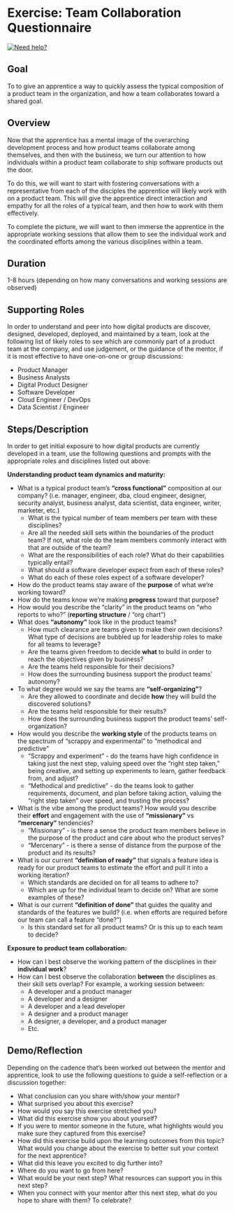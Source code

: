 # Exercise: Team Collaboration Questionnaire

<a href="https://discord.gg/bDVYvG3Czd">![Need help?](https://img.shields.io/badge/Need%20help%3F%20-blue.svg?style=flat-square&logo=discord&logoWidth=15&labelColor=000&color=4d51cc)</a>

## Goal
To to give an apprentice a way to quickly assess the typical composition of a product team in the organization, and how a team collaborates toward a shared goal.

## Overview
Now that the apprentice has a mental image of the overarching development process and how product teams collaborate among themselves, and then with the business, we turn our attention to how individuals within a product team collaborate to ship software products out the door.

To do this, we will want to start with fostering conversations with a representative from each of the disciples the apprentice will likely work with on a product team. This will give the apprentice direct interaction and empathy for all the roles of a typical team, and then how to work with them effectively.

To complete the picture, we will want to then immerse the apprentice in the appropriate working sessions that allow them to see the individual work and the coordinated efforts among the various disciplines within a team.

## Duration
1-8 hours (depending on how many conversations and working sessions are observed)

## Supporting Roles
In order to understand and peer into how digital products are discover, designed, developed, deployed, and maintained by a team, look at the following list of likely roles to see which are commonly part of a product team at the company, and use judgement, or the guidance of the mentor, if it is most effective to have one-on-one or group discussions:
- Product Manager
- Business Analysts 
- Digital Product Designer
- Software Developer
- Cloud Engineer / DevOps
- Data Scientist / Engineer

## Steps/Description
In order to get initial exposure to how digital products are currently developed in a team, use the following questions and prompts with the appropriate roles and disciplines listed out above:

**Understanding product team dynamics and maturity:**
- What is a typical product team’s **“cross functional”** composition at our company? (i.e. manager, engineer, dba, cloud engineer, designer, security analyst, business analyst, data scientist, data engineer, writer, marketer, etc.)
  - What is the typical number of team members per team with these disciplines?
  - Are all the needed skill sets within the boundaries of the product team? If not, what role do the team members commonly interact with that are outside of the team?
  - What are the responsibilities of each role? What do their capabilities typically entail? 
  - What should a software developer expect from each of these roles?
  - What do each of these roles expect of a software developer?
- How do the product teams stay aware of the **purpose** of what we’re working toward?
- How do the teams know we’re making **progress** toward that purpose?
- How would you describe the “clarity” in the product teams on “who reports to who?” (**reporting structure** / “org chart”)
- What does **“autonomy”** look like in the product teams?
  - How much clearance are teams given to make their own decisions? What type of decisions are bubbled up for leadership roles to make for all teams to leverage?
  - Are the teams given freedom to decide **what** to build in order to reach the objectives given by business?
  - Are the teams held responsible for their decisions?
  - How does the surrounding business support the product teams’ autonomy?
- To what degree would we say the teams are **“self-organizing"**?
  - Are they allowed to coordinate and decide **how** they will build the discovered solutions?
  - Are the teams held responsible for their results?
  - How does the surrounding business support the product teams’ self-organization?
- How would you describe the **working style** of the products teams on the spectrum of “scrappy and experimental” to “methodical and predictive”
  - “Scrappy and experiment” - do the teams have high confidence in taking just the next step, valuing speed over the “right step taken,” being creative, and setting up experiments to learn, gather feedback from, and adjust?
  - “Methodical and predictive” - do the teams look to gather requirements, document, and plan before taking action, valuing the “right step taken” over speed, and trusting the process?
- What is the vibe among the product teams? How would you describe their **effort** and engagement with the use of **“missionary”** vs **“mercenary”** tendencies? 
  - “Missionary” - is there a sense the product team members believe in the purpose of the product and care about who the product serves?
  - “Mercenary” - is there a sense of distance from the purpose of the product and its results?
- What is our current **“definition of ready”** that signals a feature idea is ready for our product teams to estimate the effort and pull it into a working iteration?
  - Which standards are decided on for all teams to adhere to?
  - Which are up for the individual team to decide on? What are some examples of these?
- What is our current **“definition of done”** that guides the quality and standards of the features we build? (i.e. when efforts are required before our team can call a feature “done?”)
  - Is this standard set for all product teams? Or is this up to each team to decide?

**Exposure to product team collaboration:**
- How can I best observe the working pattern of the disciplines in their **individual work**?
- How can I best observe the collaboration **between** the disciplines as their skill sets overlap? For example, a working session between:
  - A developer and a product manager
  - A developer and a designer
  - A developer and a lead developer
  - A designer and a product manager
  - A designer, a developer, and a product manager
  - Etc.
  
## Demo/Reflection
Depending on the cadence that’s been worked out between the mentor and apprentice, look to use the following questions to guide a self-reflection  or a discussion together:
- What conclusion can you share with/show your mentor?
- What surprised you about this exercise?
- How would you say this exercise stretched you? 
- What did this exercise show you about yourself?
- If you were to mentor someone in the future, what highlights would you make sure they captured from this exercise? 
- How did this exercise build upon the learning outcomes from this topic? What would you change about the exercise to better suit your context for the next apprentice?
- What did this leave you excited to dig further into? 
- Where do you want to go from here?
- What would be your next step? What resources can support you in this next step?
- When you connect with your mentor after this next step, what do you hope to share with them? To celebrate? 

